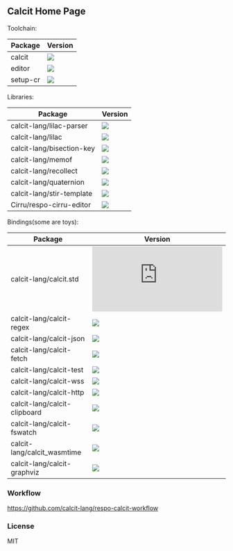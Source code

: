 ## Calcit Home Page

Toolchain:

| Package  | Version                                                           |
| -------- | ----------------------------------------------------------------- |
| calcit   | ![](https://img.shields.io/github/v/release/calcit-lang/calcit)   |
| editor   | ![](https://img.shields.io/github/v/release/calcit-lang/editor)   |
| setup-cr | ![](https://img.shields.io/github/v/release/calcit-lang/setup-cr) |

Libraries:

| Package                   | Version                                                                |
| ------------------------- | ---------------------------------------------------------------------- |
| calcit-lang/lilac-parser  | ![](https://img.shields.io/github/v/release/calcit-lang/lilac-parser)  |
| calcit-lang/lilac         | ![](https://img.shields.io/github/v/release/calcit-lang/lilac)         |
| calcit-lang/bisection-key | ![](https://img.shields.io/github/v/release/calcit-lang/bisection-key) |
| calcit-lang/memof         | ![](https://img.shields.io/github/v/release/calcit-lang/memof)         |
| calcit-lang/recollect     | ![](https://img.shields.io/github/v/release/calcit-lang/recollect)     |
| calcit-lang/quaternion    | ![](https://img.shields.io/github/v/release/calcit-lang/quaternion)    |
| calcit-lang/stir-template | ![](https://img.shields.io/github/v/release/calcit-lang/stir-template) |
| Cirru/respo-cirru-editor  | ![](https://img.shields.io/github/v/release/Cirru/respo-cirru-editor)  |

Bindings(some are toys):

| Package                      | Version                                                                   |
| ---------------------------- | ------------------------------------------------------------------------- |
| calcit-lang/calcit.std       | ![](https://img.shields.io/github/v/release/calcit-lang/calcit.std)       |
| calcit-lang/calcit-regex     | ![](https://img.shields.io/github/v/release/calcit-lang/calcit-regex)     |
| calcit-lang/calcit-json      | ![](https://img.shields.io/github/v/release/calcit-lang/calcit-json)      |
| calcit-lang/calcit-fetch     | ![](https://img.shields.io/github/v/release/calcit-lang/calcit-fetch)     |
| calcit-lang/calcit-test      | ![](https://img.shields.io/github/v/release/calcit-lang/calcit-test)      |
| calcit-lang/calcit-wss       | ![](https://img.shields.io/github/v/release/calcit-lang/calcit-wss)       |
| calcit-lang/calcit-http      | ![](https://img.shields.io/github/v/release/calcit-lang/calcit-http)      |
| calcit-lang/calcit-clipboard | ![](https://img.shields.io/github/v/release/calcit-lang/calcit-clipboard) |
| calcit-lang/calcit-fswatch   | ![](https://img.shields.io/github/v/release/calcit-lang/calcit-fswatch)   |
| calcit-lang/calcit_wasmtime  | ![](https://img.shields.io/github/v/release/calcit-lang/calcit_wasmtime)  |
| calcit-lang/calcit-graphviz  | ![](https://img.shields.io/github/v/release/calcit-lang/calcit-graphviz)  |

### Workflow

https://github.com/calcit-lang/respo-calcit-workflow

### License

MIT
